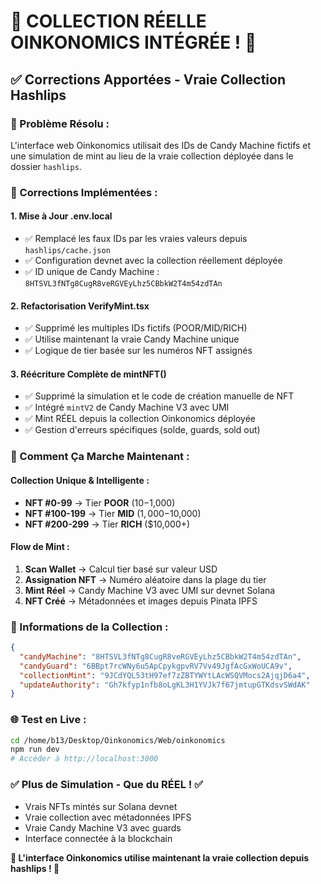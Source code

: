# 🎉 COLLECTION RÉELLE OINKONOMICS INTÉGRÉE ! 🐷

## ✅ **Corrections Apportées - Vraie Collection Hashlips**

### **🔧 Problème Résolu :**
L'interface web Oinkonomics utilisait des IDs de Candy Machine fictifs et une simulation de mint au lieu de la vraie collection déployée dans le dossier `hashlips`.

### **🚀 Corrections Implémentées :**

#### **1. Mise à Jour .env.local**
- ✅ Remplacé les faux IDs par les vraies valeurs depuis `hashlips/cache.json`
- ✅ Configuration devnet avec la collection réellement déployée
- ✅ ID unique de Candy Machine : `8HTSVL3fNTg8CugR8veRGVEyLhz5CBbkW2T4m54zdTAn`

#### **2. Refactorisation VerifyMint.tsx**
- ✅ Supprimé les multiples IDs fictifs (POOR/MID/RICH)
- ✅ Utilise maintenant la vraie Candy Machine unique
- ✅ Logique de tier basée sur les numéros NFT assignés

#### **3. Réécriture Complète de mintNFT()**
- ✅ Supprimé la simulation et le code de création manuelle de NFT
- ✅ Intégré `mintV2` de Candy Machine V3 avec UMI
- ✅ Mint RÉEL depuis la collection Oinkonomics déployée
- ✅ Gestion d'erreurs spécifiques (solde, guards, sold out)

### **🎯 Comment Ça Marche Maintenant :**

#### **Collection Unique & Intelligente :**
- **NFT #0-99** → Tier **POOR** ($10-$1,000)  
- **NFT #100-199** → Tier **MID** ($1,000-$10,000)
- **NFT #200-299** → Tier **RICH** ($10,000+)

#### **Flow de Mint :**
1. **Scan Wallet** → Calcul tier basé sur valeur USD
2. **Assignation NFT** → Numéro aléatoire dans la plage du tier
3. **Mint Réel** → Candy Machine V3 avec UMI sur devnet Solana
4. **NFT Créé** → Métadonnées et images depuis Pinata IPFS

### **🔗 Informations de la Collection :**

```json
{
  "candyMachine": "8HTSVL3fNTg8CugR8veRGVEyLhz5CBbkW2T4m54zdTAn",
  "candyGuard": "6BBpt7rcWNy6u5ApCpykgpvRV7Vv49JgfAcGxWoUCA9v", 
  "collectionMint": "9JCdYQL53tH97ef7zZBTYWYtLAcWSQVMocs2AjqjD6a4",
  "updateAuthority": "Gh7kfyp1nfb8oLgKL3H1YVJk7f67jmtupGTKdsvSWdAK"
}
```

### **🌐 Test en Live :**
```bash
cd /home/b13/Desktop/Oinkonomics/Web/oinkonomics
npm run dev
# Accéder à http://localhost:3000
```

### **✅ Plus de Simulation - Que du RÉEL ! ✅**
- Vrais NFTs mintés sur Solana devnet
- Vraie collection avec métadonnées IPFS  
- Vraie Candy Machine V3 avec guards
- Interface connectée à la blockchain

**🎉 L'interface Oinkonomics utilise maintenant la vraie collection depuis hashlips ! 🎉**